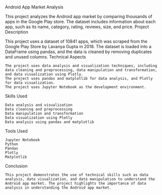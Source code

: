 Android App Market Analysis

This project analyzes the Android app market by comparing thousands of apps in the Google Play store. The dataset includes information about each app, such as its name, category, rating, reviews, size, and price.
Project Description

This project uses a dataset of 10841 apps, which was scraped from the Google Play Store by Lavanya Gupta in 2018. The dataset is loaded into a DataFrame using pandas, and the data is cleaned by removing duplicates and unused columns.
Technical Aspects

    The project uses data analysis and visualization techniques, including data cleaning and preprocessing, data manipulation and transformation, and data visualization using Plotly.
    The project uses pandas and matplotlib for data analysis, and Plotly for data visualization.
    The project uses Jupyter Notebook as the development environment.

Skills Used

    Data analysis and visualization
    Data cleaning and preprocessing
    Data manipulation and transformation
    Data visualization using Plotly
    Data analysis using pandas and matplotlib

Tools Used

    Jupyter Notebook
    Python
    Pandas
    Plotly
    Matplotlib

Conclusion

    This project demonstrates the use of technical skills such as data analysis, data visualization, and data manipulation to understand the Android app market. The project highlights the importance of data analysis in understanding the Android app market.
